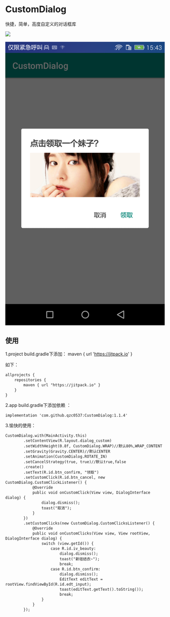 # CustomDialog
快捷，简单，高度自定义的对话框库

[![](https://jitpack.io/v/qzc0537/CustomDialog.svg)](https://jitpack.io/#qzc0537/CustomDialog)

![新垣结衣](https://github.com/qzc0537/CustomDialog/blob/master/Screenshot_2019-01-02-15-43-27.png)


使用
--
1.project build.gradle下添加：
maven { url 'https://jitpack.io' }

如下：

```
allprojects {
    repositories {
        maven { url "https://jitpack.io" }
    }
}
```

2.app build.gradle下添加依赖 ：

```
implementation 'com.github.qzc0537:CustomDialog:1.1.4'
```

3.愉快的使用：
```
CustomDialog.with(MainActivity.this)
        .setContentView(R.layout.dialog_custom)
        .setWidthHeight(0.8f, CustomDialog.WRAP)//默认80%,WRAP_CONTENT
        .setGravity(Gravity.CENTER)//默认CENTER
        .setAnimation(CustomDialog.ROTATE_IN)
        .setCancelStrategy(true, true)//默认true,false
        .create()
        .setText(R.id.btn_confirm, "领取")
        .setCustomClick(R.id.btn_cancel, new CustomDialog.CustomClickListener() {
            @Override
            public void onCustomClick(View view, DialogInterface dialog) {
                dialog.dismiss();
                toast("取消");
            }
        })
        .setCustomClicks(new CustomDialog.CustomClicksListener() {
            @Override
            public void onCustomClicks(View view, View rootView, DialogInterface dialog) {
                switch (view.getId()) {
                    case R.id.iv_beauty:
                        dialog.dismiss();
                        toast("新垣结衣~");
                        break;
                    case R.id.btn_confirm:
                        dialog.dismiss();
                        EditText editText = rootView.findViewById(R.id.edt_input);
                        toast(editText.getText().toString());
                        break;
                }
            }
        });
